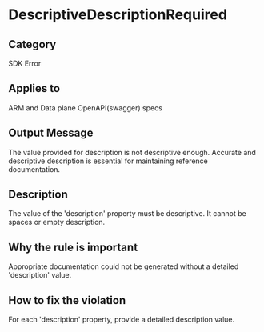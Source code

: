 # DescriptiveDescriptionRequired

## Category

SDK Error

## Applies to

ARM and Data plane OpenAPI(swagger) specs

## Output Message

The value provided for description is not descriptive enough. Accurate and descriptive description is essential for maintaining reference documentation.

## Description

The value of the 'description' property must be descriptive. It cannot be spaces or empty description.

## Why the rule is important

Appropriate documentation could not be generated without a detailed 'description' value.

## How to fix the violation

For each 'description' property, provide a detailed description value.
